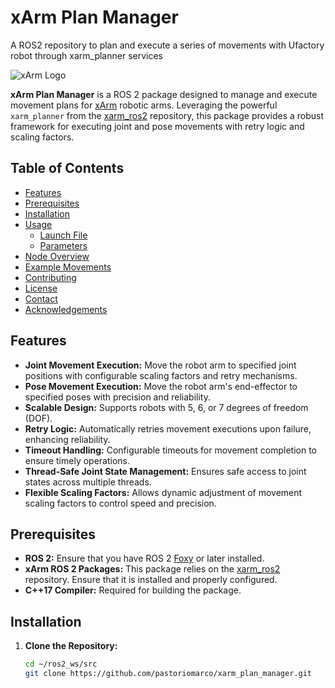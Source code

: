 # xArm Plan Manager
A ROS2 repository to plan and execute a series of movements with Ufactory robot through xarm_planner services

![xArm Logo](https://github.com/pastoriomarco/xarm_plan_manager/raw/main/assets/xarm_logo.png)

**xArm Plan Manager** is a ROS 2 package designed to manage and execute movement plans for [xArm](https://www.ufactory.cc/xarm) robotic arms. Leveraging the powerful `xarm_planner` from the [xarm_ros2](https://github.com/ufactory/xarm_ros2) repository, this package provides a robust framework for executing joint and pose movements with retry logic and scaling factors.

## Table of Contents

- [Features](#features)
- [Prerequisites](#prerequisites)
- [Installation](#installation)
- [Usage](#usage)
  - [Launch File](#launch-file)
  - [Parameters](#parameters)
- [Node Overview](#node-overview)
- [Example Movements](#example-movements)
- [Contributing](#contributing)
- [License](#license)
- [Contact](#contact)
- [Acknowledgements](#acknowledgements)

## Features

- **Joint Movement Execution:** Move the robot arm to specified joint positions with configurable scaling factors and retry mechanisms.
- **Pose Movement Execution:** Move the robot arm's end-effector to specified poses with precision and reliability.
- **Scalable Design:** Supports robots with 5, 6, or 7 degrees of freedom (DOF).
- **Retry Logic:** Automatically retries movement executions upon failure, enhancing reliability.
- **Timeout Handling:** Configurable timeouts for movement completion to ensure timely operations.
- **Thread-Safe Joint State Management:** Ensures safe access to joint states across multiple threads.
- **Flexible Scaling Factors:** Allows dynamic adjustment of movement scaling factors to control speed and precision.

## Prerequisites

- **ROS 2:** Ensure that you have ROS 2 [Foxy](https://docs.ros.org/en/foxy/Installation.html) or later installed.
- **xArm ROS 2 Packages:** This package relies on the [xarm_ros2](https://github.com/ufactory/xarm_ros2) repository. Ensure that it is installed and properly configured.
- **C++17 Compiler:** Required for building the package.

## Installation

1. **Clone the Repository:**

   ```bash
   cd ~/ros2_ws/src
   git clone https://github.com/pastoriomarco/xarm_plan_manager.git
